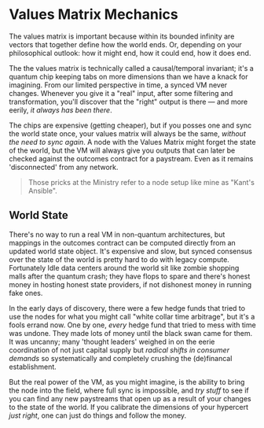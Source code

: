 # Values Matrix Mechanics

The values matrix is important because within its bounded infinity are vectors that together define how the world ends. Or, depending on your philosophical outlook: how it might end, how it could end, how it does end.

The the values matrix is technically called a causal/temporal invariant; it's a quantum chip keeping tabs on more dimensions than we have a knack for imagining. From our limited perspective in time, a synced VM never changes. Whenever you give it a "real" input, after some filtering and transformation, you'll discover that the "right" output is there — and more eerily, *it always has been there*. 

The chips are expensive (getting cheaper), but if you posses one and sync the world state once, your values matrix will always be the same, *without the need to sync again*. A node with the Values Matrix might forget the state of the world, but the VM will always give you outputs that can later be checked against the outcomes contract for a paystream. Even as it remains 'disconnected' from any network. 

>Those pricks at the Ministry refer to a node setup like mine as "Kant's Ansible". 

## World State

There's no way to run a real VM in non-quantum architectures, but mappings in the outcomes contract can be computed directly from an updated world state object. It's expensive and slow, but synced consensus over the state of the world is pretty hard to do with legacy compute. Fortunately Idle data centers around the world sit like zombie shopping malls after the quantum crash; they have flops to spare and there's honest money in hosting honest state providers, if not dishonest money in running fake ones. 

In the early days of discovery, there were a few hedge funds that tried to use the nodes for what you might call "white collar time arbitrage", but it's a fools errand now. One by one, *every* hedge fund that tried to mess with time was undone. They made lots of money until the black swan came for them. It was uncanny; many 'thought leaders' weighed in on the eerie coordination of not just capital supply but *radical shifts in consumer demands* so systematically and completely crushing the (de)financal establishment. 

But the real power of the VM, as you might imagine, is the ability to bring the node into the field, where full sync is impossible, and *try stuff* to see if you can find any new paystreams that open up as a result of your changes to the state of the world. If you calibrate the dimensions of your hypercert *just right*, one can just do things and follow the money.
